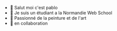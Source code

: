 - 👋 Salut moi c'est pablo
- 👀 Je suis un étudiant a la Normandie Web School
- 🌱 Passionné de la peinture et de l'art 
- 💞️ en collaboration 
  

<!---
pab-nws/pab-nws is a ✨ special ✨ repository because its `README.md` (this file) appears on your GitHub profile.
You can click the Preview link to take a look at your changes.
--->
